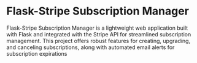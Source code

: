 # Flask-Stripe Subscription Manager
Flask-Stripe Subscription Manager is a lightweight web application built with Flask and integrated with the Stripe API for streamlined subscription management. This project offers robust features for creating, upgrading, and canceling subscriptions, along with automated email alerts for subscription expirations

